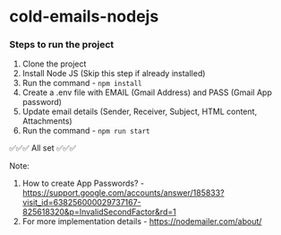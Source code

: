 # cold-emails-nodejs

### Steps to run the project

1. Clone the project
2. Install Node JS (Skip this step if already installed)
3. Run the command - `npm install`
4. Create a .env file with EMAIL (Gmail Address) and PASS (Gmail App password)
5. Update email details (Sender, Receiver, Subject, HTML content, Attachments)
6. Run the command - `npm run start`

✅✅✅ All set ✅✅✅

Note:
1. How to create App Passwords? - 
   https://support.google.com/accounts/answer/185833?visit_id=638256000029737167-825618320&p=InvalidSecondFactor&rd=1
2. For more implementation details - https://nodemailer.com/about/
